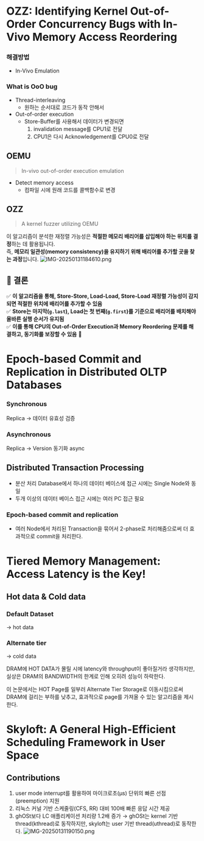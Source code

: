 # OZZ: Identifying Kernel Out-of-Order Concurrency Bugs with In-Vivo Memory Access Reordering
### 해결방법
- In-Vivo Emulation
### What is OoO bug
- Thread-interleaving
	- 원하는 순서대로 코드가 동작 안해서 
- Out-of-order execution
	- Store-Buffer를 사용해서 데이터가 변경되면
		1. invalidation message를 CPU1로 전달
		2. CPU1은 다시 Acknowledgement를 CPU0로 전달

## OEMU
> In-vivo out-of-order execution emulation

- Detect memory access
	- 컴파일 시에 원래 코드를 콜백함수로 변경

## OZZ
> A kernel fuzzer utilizing OEMU

이 알고리즘이 분석한 재정렬 가능성은 **적절한 메모리 배리어를 삽입해야 하는 위치를 결정**하는 데 활용됩니다.  
즉, **메모리 일관성(memory consistency)을 유지하기 위해 배리어를 추가할 곳을 찾는 과정**입니다.
![IMG-20250131184610.png](IMG-20250131184610.png)
## 📌 결론

✅ **이 알고리즘을 통해, Store-Store, Load-Load, Store-Load 재정렬 가능성이 감지되면 적절한 위치에 배리어를 추가할 수 있음**  
✅ **Store는 마지막(`g.last`), Load는 첫 번째(`g.first`)를 기준으로 배리어를 배치해야 올바른 실행 순서가 유지됨**  
✅ **이를 통해 CPU의 Out-of-Order Execution과 Memory Reordering 문제를 해결하고, 동기화를 보장할 수 있음** 🚀


# Epoch-based Commit and Replication in Distributed OLTP Databases

### Synchronous
Replica → 데이터 유효성 검증
### Asynchronous
Replica → Version 동기화 async

## Distributed Transaction Processing
- 분산 처리 Database에서 하나의 데이터 베이스에 접근 시에는 Single Node와 동일
- 두개 이상의 데이터 베이스 접근 시에는 여러 PC 접근 필요
### Epoch-based commit and replication
- 여러 Node에서 처리된 Transaction을 묶어서 2-phase로 처리해줌으로써 더 효과적으로 commit을 처리한다. 

# Tiered Memory Management: Access Latency is the Key!
## Hot data & Cold data
### Default Dataset 
→ hot data
### Alternate tier
→ cold data

DRAM에 HOT DATA가 몰릴 시에 latency와 throughput이 좋아질거라 생각하지만, 실상은 DRAM의 BANDWIDTH의 한계로 인해 오히려 성능이 하락한다. 

이 논문에서는 HOT Page를 일부러 Alternate Tier Storage로 이동시킴으로써 DRAM에 걸리는 부하를 낮추고, 효과적으로 page를 가져올 수 있는 알고리즘을 제시한다. 

# Skyloft: A General High-Efficient Scheduling Framework in User Space
## Contributions
1. user mode interrupt를 활용하여 마이크로초(µs) 단위의 빠른 선점(preemption) 지원
2. 리눅스 커널 기반 스케줄링(CFS, RR) 대비 100배 빠른 응답 시간 제공
3. ghOSt보다 LC 애플리케이션 처리량 1.2배 증가
	→ ghOSt는 kernel 기반 thread(kthread)로 동작하지만, skyloft는 user 기반 thread(uthread)로 동작한다. 
![IMG-20250131190150.png](IMG-20250131190150.png)
## 



